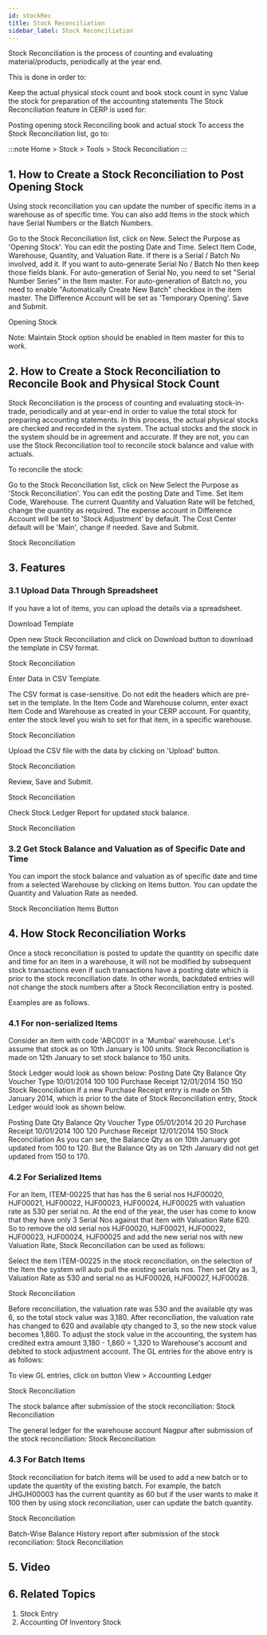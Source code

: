 ```yaml
---
id: stockRec
title: Stock Reconciliation
sidebar_label: Stock Reconciliation
---
```


Stock Reconciliation is the process of counting and evaluating material/products, periodically at the year end.

This is done in order to:

Keep the actual physical stock count and book stock count in sync
Value the stock for preparation of the accounting statements
The Stock Reconciliation feature in CERP is used for:

Posting opening stock
Reconciling book and actual stock
To access the Stock Reconciliation list, go to:

:::note
Home > Stock > Tools > Stock Reconciliation
:::

## 1. How to Create a Stock Reconciliation to Post Opening Stock

Using stock reconciliation you can update the number of specific items in a warehouse as of specific time. You can also add Items in the stock which have Serial Numbers or the Batch Numbers.

Go to the Stock Reconciliation list, click on New.
Select the Purpose as 'Opening Stock'. You can edit the posting Date and Time.
Select Item Code, Warehouse, Quantity, and Valuation Rate. If there is a Serial / Batch No involved, add it.
If you want to auto-generate Serial No / Batch No then keep those fields blank.
For auto-generation of Serial No, you need to set "Serial Number Series" in the Item master.
For auto-generation of Batch no, you need to enable "Automatically Create New Batch" checkbox in the item master.
The Difference Account will be set as 'Temporary Opening'.
Save and Submit.

Opening Stock

Note: Maintain Stock option should be enabled in Item master for this to work.

## 2. How to Create a Stock Reconciliation to Reconcile Book and Physical Stock Count

Stock Reconciliation is the process of counting and evaluating stock-in-trade, periodically and at year-end in order to value the total stock for preparing accounting statements. In this process, the actual physical stocks are checked and recorded in the system. The actual stocks and the stock in the system should be in agreement and accurate. If they are not, you can use the Stock Reconciliation tool to reconcile stock balance and value with actuals.

To reconcile the stock:

Go to the Stock Reconciliation list, click on New
Select the Purpose as 'Stock Reconciliation'. You can edit the posting Date and Time.
Set Item Code, Warehouse.
The current Quantity and Valuation Rate will be fetched, change the quantity as required.
The expense account in Difference Account will be set to 'Stock Adjustment' by default.
The Cost Center default will be 'Main', change if needed.
Save and Submit.

Stock Reconciliation

## 3. Features

### 3.1 Upload Data Through Spreadsheet

If you have a lot of items, you can upload the details via a spreadsheet.

Download Template

Open new Stock Reconciliation and click on Download button to download the template in CSV format.

Stock Reconciliation

Enter Data in CSV Template.

The CSV format is case-sensitive. Do not edit the headers which are pre-set in the template. In the Item Code and Warehouse column, enter exact Item Code and Warehouse as created in your CERP account. For quantity, enter the stock level you wish to set for that item, in a specific warehouse.

Stock Reconciliation

Upload the CSV file with the data by clicking on 'Upload' button.

Stock Reconciliation

Review, Save and Submit.

Stock Reconciliation

Check Stock Ledger Report for updated stock balance.

Stock Reconciliation

### 3.2 Get Stock Balance and Valuation as of Specific Date and Time

You can import the stock balance and valuation as of specific date and time from a selected Warehouse by clicking on Items button. You can update the Quantity and Valuation Rate as needed.

Stock Reconciliation Items Button

## 4. How Stock Reconciliation Works

Once a stock reconciliation is posted to update the quantity on specific date and time for an item in a warehouse, it will not be modified by subsequent stock transactions even if such transactions have a posting date which is prior to the stock reconciliation date. In other words, backdated entries will not change the stock numbers after a Stock Reconciliation entry is posted.

Examples are as follows.

### 4.1 For non-serialized Items

Consider an item with code 'ABC001' in a 'Mumbai' warehouse. Let's assume that stock as on 10th January is 100 units. Stock Reconciliation is made on 12th January to set stock balance to 150 units.

Stock Ledger would look as shown below:
Posting Date Qty Balance Qty Voucher Type
10/01/2014 100 100 Purchase Receipt
12/01/2014 150 150 Stock Reconciliation
If a new Purchase Receipt entry is made on 5th January 2014, which is prior to the date of Stock Reconciliation entry, Stock Ledger would look as shown below.

Posting Date Qty Balance Qty Voucher Type
05/01/2014 20 20 Purchase Receipt
10/01/2014 100 120 Purchase Receipt
12/01/2014
150 Stock Reconciliation
As you can see, the Balance Qty as on 10th January got updated from 100 to 120. But the Balance Qty as on 12th January did not get updated from 150 to 170.

### 4.2 For Serialized Items

For an Item, ITEM-00225 that has has the 6 serial nos HJF00020, HJF00021, HJF00022, HJF00023, HJF00024, HJF00025 with valuation rate as 530 per serial no. At the end of the year, the user has come to know that they have only 3 Serial Nos against that item with Valuation Rate 620. So to remove the old serial nos HJF00020, HJF00021, HJF00022, HJF00023, HJF00024, HJF00025 and add the new serial nos with new Valuation Rate, Stock Reconciliation can be used as follows:

Select the item ITEM-00225 in the stock reconciliation, on the selection of the Item the system will auto pull the existing serials nos. Then set Qty as 3, Valuation Rate as 530 and serial no as HJF00026, HJF00027, HJF00028.

Stock Reconciliation

Before reconciliation, the valuation rate was 530 and the available qty was 6, so the total stock value was 3,180. After reconciliation, the valuation rate has changed to 620 and available qty changed to 3, so the new stock value becomes 1,860. To adjust the stock value in the accounting, the system has credited extra amount 3,180 - 1,860 = 1,320 to Warehouse's account and debited to stock adjustment account. The GL entries for the above entry is as follows:

To view GL entries, click on button View > Accounting Ledger

Stock Reconciliation

The stock balance after submission of the stock reconciliation: Stock Reconciliation

The general ledger for the warehouse account Nagpur after submission of the stock reconciliation: Stock Reconciliation

### 4.3 For Batch Items

Stock reconciliation for batch items will be used to add a new batch or to update the quantity of the existing batch. For example, the batch JHGJH00003 has the current quantity as 60 but if the user wants to make it 100 then by using stock reconciliation, user can update the batch quantity.

Stock Reconciliation

Batch-Wise Balance History report after submission of the stock reconciliation: Stock Reconciliation

## 5. Video

## 6. Related Topics

1. Stock Entry
1. Accounting Of Inventory Stock
